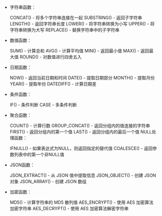 - 字符串函数：

    CONCAT() - 将多个字符串连接在一起
    SUBSTRING() - 返回子字符串
    LENGTH() - 返回字符串长度
    LOWER() - 将字符串转换为小写
    UPPER() - 将字符串转换为大写
    REPLACE() - 替换字符串中的子字符串

- 数值函数：

    SUM() - 计算总和
    AVG() - 计算平均值
    MIN() - 返回最小值
    MAX() - 返回最大值
    ROUND() - 对数值进行四舍五入


- 日期函数：

    NOW() - 返回当前日期和时间
    DATE() - 提取日期部分
    MONTH() - 提取月份
    YEAR() - 提取年份
    DATEDIFF() - 计算日期差

- 条件函数：

    IF() - 条件判断
    CASE - 多条件判断
- 聚合函数：

    COUNT() - 计算行数
    GROUP_CONCAT() - 返回分组内的值连接的字符串
    FIRST() - 返回分组内的第一个值
    LAST() - 返回分组内的最后一个值
    NULL处理函数：

    IFNULL() - 如果表达式为NULL，则返回指定的替代值
    COALESCE() - 返回参数列表中的第一个非NULL值
- JSON函数：

    JSON_EXTRACT() - 从 JSON 值中提取信息
    JSON_OBJECT() - 创建 JSON 对象
    JSON_ARRAY() - 创建 JSON 数组
- 加密函数：

    MD5() - 计算字符串的 MD5 散列值
    AES_ENCRYPT() - 使用 AES 加密算法加密字符串
    AES_DECRYPT() - 使用 AES 加密算法解密字符串